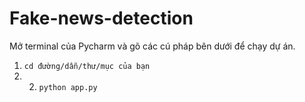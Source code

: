 # Fake-news-detection
Mở terminal của Pycharm và gõ các cú pháp bên dưới để chạy dự án. 
1. `cd đường/dẫn/thư/mục của bạn`
2. 2. `python app.py`
